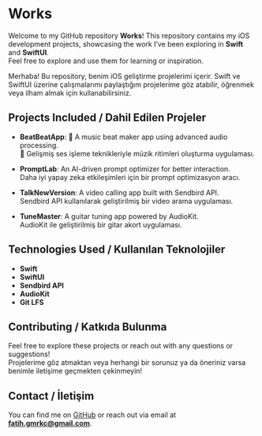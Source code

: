 
# Works

Welcome to my GitHub repository **Works**! 
This repository contains my iOS development projects, showcasing the work I’ve been exploring in **Swift** and **SwiftUI**.  
Feel free to explore and use them for learning or inspiration.

Merhaba! Bu repository, benim iOS geliştirme projelerimi içerir. 
Swift ve SwiftUI üzerine çalışmalarımı paylaştığım projelerime göz atabilir, öğrenmek veya ilham almak için kullanabilirsiniz.

## Projects Included / Dahil Edilen Projeler

- **BeatBeatApp**: 🎵 A music beat maker app using advanced audio processing.  
  🎵 Gelişmiş ses işleme teknikleriyle müzik ritimleri oluşturma uygulaması.

- **PromptLab**: An AI-driven prompt optimizer for better interaction.  
  Daha iyi yapay zeka etkileşimleri için bir prompt optimizasyon aracı.

- **TalkNewVersion**:  A video calling app built with Sendbird API.  
   Sendbird API kullanılarak geliştirilmiş bir video arama uygulaması.

- **TuneMaster**: A guitar tuning app powered by AudioKit.  
   AudioKit ile geliştirilmiş bir gitar akort uygulaması.

## Technologies Used / Kullanılan Teknolojiler

- **Swift**
- **SwiftUI**
- **Sendbird API**
- **AudioKit**
- **Git LFS**

## Contributing / Katkıda Bulunma

Feel free to explore these projects or reach out with any questions or suggestions!   
Projelerime göz atmaktan veya herhangi bir sorunuz ya da öneriniz varsa benimle iletişime geçmekten çekinmeyin! 

## Contact / İletişim

You can find me on [GitHub](https://github.com/fatihgumrukcu) or reach out via email at **fatih.gmrkc@gmail.com**.  

